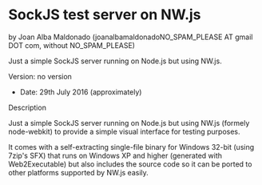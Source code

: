 SockJS test server on NW.js 
============================ 
by Joan Alba Maldonado (joanalbamaldonadoNO_SPAM_PLEASE AT gmail DOT com, without NO_SPAM_PLEASE)

Just a simple SockJS server running on Node.js but using NW.js.

Version: no version 
- Date: 29th July 2016 (approximately)


Description

Just a simple SockJS server running on Node.js but using NW.js (formely node-webkit) to provide a simple visual interface for testing purposes.

It comes with a self-extracting single-file binary for Windows 32-bit (using 7zip's SFX) that runs on Windows XP and higher (generated with Web2Executable) but also includes the source code so it can be ported to other platforms supported by NW.js easily.